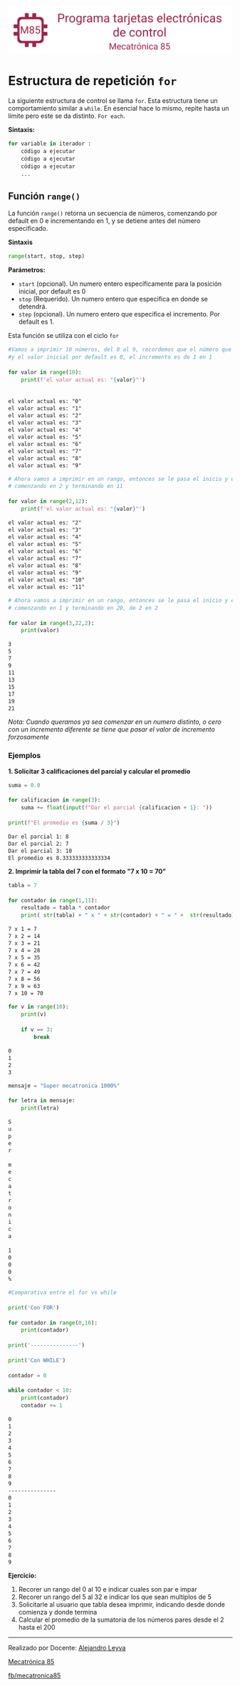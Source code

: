![banner](../assets/banner.png)

# Estructura de repetición `for`

La siguiente estructura de control se llama `for`. Esta estructura tiene un comportamiento similar a `while`. En esencial hace lo mismo, repite hasta un limite pero este se da distinto. `For each`.

**Sintaxis:**

```python
for variable in iterador : 
    código a ejecutar
    código a ejecutar
    código a ejecutar
    ...
```

## Función `range()`

La función `range()` retorna un secuencia de números, comenzando por default en 0 e incrementando en 1, y se detiene antes del número especificado.

**Sintaxis**

```python
range(start, stop, step)
```

**Parámetros:**

- `start`	(opcional). Un numero entero específicamente para la posición inicial, por default es 0
- `stop`	(Requerido). Un numero entero que especifica en donde se detendrá.
- `step`	(opcional). Un numero entero que especifica el incremento. Por default es 1.

Esta función se utiliza con el ciclo `for`


```python
#Vamos a imprimir 10 números, del 0 al 9, recordemos que el número que le pasamos es el tope y ese no se imprime, 
#y el valor inicial por default es 0, el incremento es de 1 en 1

for valor in range(10):
    print(f'el valor actual es: "{valor}"')
    
```

    el valor actual es: "0"
    el valor actual es: "1"
    el valor actual es: "2"
    el valor actual es: "3"
    el valor actual es: "4"
    el valor actual es: "5"
    el valor actual es: "6"
    el valor actual es: "7"
    el valor actual es: "8"
    el valor actual es: "9"



```python
# Ahora vamos a imprimir en un rango, entonces se le pasa el inicio y el fin,
# comenzando en 2 y terminando en 11

for valor in range(2,12):
    print(f'el valor actual es: "{valor}"')
```

    el valor actual es: "2"
    el valor actual es: "3"
    el valor actual es: "4"
    el valor actual es: "5"
    el valor actual es: "6"
    el valor actual es: "7"
    el valor actual es: "8"
    el valor actual es: "9"
    el valor actual es: "10"
    el valor actual es: "11"



```python
# Ahora vamos a imprimir en un rango, entonces se le pasa el inicio y el fin, 
# comenzando en 1 y terminando en 20, de 2 en 2

for valor in range(3,22,2):
    print(valor)
```

    3
    5
    7
    9
    11
    13
    15
    17
    19
    21


*Nota: Cuando queramos ya sea comenzar en un numero distinto, o cero con un incremento diferente se tiene que pasar el valor de incremento forzosamente*

### Ejemplos

**1. Solicitar 3 calificaciones del parcial y calcular el promedio**


```python
suma = 0.0

for calificacion in range(3):
    suma += float(input(f"Dar el parcial {calificacion + 1}: "))

print(f"El promedio es {suma / 3}")
```

    Dar el parcial 1: 8
    Dar el parcial 2: 7
    Dar el parcial 3: 10
    El promedio es 8.333333333333334


**2. Imprimir la tabla del 7 con el formato "7 x 10 = 70"**


```python
tabla = 7

for contador in range(1,11):
    resultado = tabla * contador
    print( str(tabla) + " x " + str(contador) + " = " +  str(resultado) )

```

    7 x 1 = 7
    7 x 2 = 14
    7 x 3 = 21
    7 x 4 = 28
    7 x 5 = 35
    7 x 6 = 42
    7 x 7 = 49
    7 x 8 = 56
    7 x 9 = 63
    7 x 10 = 70



```python
for v in range(10):
    print(v)
    
    if v == 3:
        break
```

    0
    1
    2
    3



```python
mensaje = "Super mecatronica 1000%"

for letra in mensaje:
    print(letra)
```

    S
    u
    p
    e
    r
     
    m
    e
    c
    a
    t
    r
    o
    n
    i
    c
    a
     
    1
    0
    0
    0
    %



```python
#Comparativa entre el for vs while

print('Con FOR')

for contador in range(0,10):
    print(contador)
    
print('---------------')

print('Con WHILE')

contador = 0

while contador < 10:
    print(contador)
    contador += 1
```

    0
    1
    2
    3
    4
    5
    6
    7
    8
    9
    ---------------
    0
    1
    2
    3
    4
    5
    6
    7
    8
    9


**Ejercicio:**

1. Recorer un rango del 0 al 10 e indicar cuales son par e impar
2. Recorer un rango del 5 al 32 e indicar los que sean multiplos de 5
3. Solicitarle al usuario que tabla desea imprimir, indicando desde donde comienza y donde termina
4. Calcular el promedio de la sumatoria de los números pares desde el 2 hasta el 200

---

Realizado por Docente: [Alejandro Leyva](https://www.alejandro-leyva.com/)

[Mecatrónica 85](https://mecatronica85.com/)

[fb/mecatronica85](https://www.facebook.com/mecatronica85)
